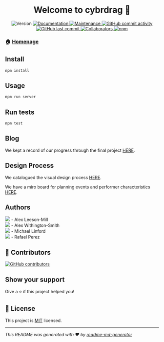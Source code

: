 <h1 align="center">Welcome to cybrdrag 👋</h1>
<p align="center">
  <img alt="Version" src="https://img.shields.io/badge/version-1.0.0-blue.svg?style=for-the-badge&cacheSeconds=2592000" />
  <a href="https://github.com/ehwus/cybrdrag#readme" target="_blank">
    <img alt="Documentation" src="https://img.shields.io/badge/documentation-yes-brightgreen.svg?style=for-the-badge" />
  </a>
  <a href="https://github.com/ehwus/cybrdrag/graphs/commit-activity" target="_blank">
    <img alt="Maintenance" src="https://img.shields.io/badge/Maintained%3F-yes-green.svg?style=for-the-badge" />
  </a>
  <a href="https://github.com/ehwus/cybrdrag/graphs/commit-activity">
    <img alt="GitHub commit activity" src="https://img.shields.io/github/commit-activity/y/ehwus/cybrdrag?style=for-the-badge">
  </a>
  <a href="https://github.com/ehwus/cybrdrag/commits/main">
    <img alt="GitHub last commit" src="https://img.shields.io/github/last-commit/ehwus/cybrdrag?style=for-the-badge">
  </a>

  <a href="https://github.com/ehwus/cybrdrag/graphs/contributors">
    <img alt="Collaborators" src="https://img.shields.io/github/contributors/ehwus/cybrdrag?style=for-the-badge" />
  </a>
  <a href="https://www.npmjs.com/">
    <img alt="npm" src="https://img.shields.io/npm/v/npm?style=for-the-badge">
  </a>
</p>

### 🏠 [Homepage](https://github.com/ehwus/cybrdrag#readme)

## Install

```sh
npm install
```

## Usage

```sh
npm run server
```

## Run tests

```sh
npm test
```

## Blog
We kept a record of our progress through the final project [HERE](https://github.com/ehwus/cybrdrag/blob/master/BLOG).

## Design Process
We catalogued the visual design process [HERE](https://github.com/ehwus/cybrdrag/blob/master/PROCESS).

We have a miro board for planning events and performer characteristics [HERE](https://miro.com/app/board/o9J_lXvngBA=/).

## Authors

[![](https://github.com/alexleesonmill.png?size=50)](https://github.com/alexleesonmill) - Alex Leeson-Mill<br>
[![](https://github.com/ehwus.png?size=50)](https://github.com/ehwus) - Alex Withington-Smith<br>
[![](https://github.com/mykenuleng.png?size=50)](https://github.com/mykenuleng) - Michael Linford<br>
[![](https://github.com/rafael-oelmann.png?size=50)](https://github.com/rafael-oelmann) - Rafael Perez<br>


## 🤝 Contributors

[![GitHub contributors](https://img.shields.io/github/contributors/ehwus/cybrdrag.svg)](https://GitHub.com/ehwus/cybrdrag/graphs/contributors/)


## Show your support

Give a ⭐️ if this project helped you!

## 📝 License

This project is [MIT](https://github.com/ehwus/cybrdrag/blob/master/LICENSE) licensed.

***
_This README was generated with ❤️ by [readme-md-generator](https://github.com/kefranabg/readme-md-generator)_

[contributors-shield]: https://img.shields.io/github/contributors/ehwus/cybrdrag.svg?style=for-the-badge


